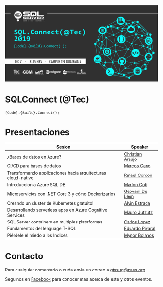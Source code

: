 ![Header](header.jpg)
# SQLConnect (@Tec)
```
[Code].{Build}.Connect();
```
# Presentaciones

Sesion | Speaker
--- | --- 
¿Bases de datos en Azure? | [Christian Araujo]()
CI/CD para bases de datos | [Marcos Cano]()
Transformando applicaciones hacia arquitecturas cloud-native | [Rafael Cordon]()
Introduccion a Azure SQL DB | [Marlon Coti]()
Microservicios con .NET Core 3 y cómo Dockerizarlos | [Geovani De Leon]()
Creando un cluster de Kubernetes gratuito! | [Alvin Estrada]()
Desarrollando serverless apps en Azure Cognitive Services | [Mauro Jutzutz ]()
SQL Server containers en multiples plataformas | [Carlos Lopez]()
Fundamentos del lenguage T-SQL | [Eduardo Pivaral]()
Piérdele el miedo a los Indices | [Mynor Bolanos]()

# Contacto
Para cualquier comentario o duda envia un correo a gtssug@pass.org

Seguinos en [Facebook](https://www.facebook.com/groups/gtssug/) para conocer mas acerca de este y otros eventos.
